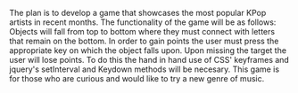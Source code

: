 The plan is to develop a game that showcases the most popular KPop
artists in recent months. The functionality of the game will be as follows:
Objects will fall from top to bottom where they must connect with letters
that remain on the bottom. In order to gain points the user must press
the appropriate key on which the object falls upon. Upon missing the 
target the user will lose points. To do this the hand in hand use of 
CSS' keyframes and jquery's setInterval and Keydown methods will be
necesary. 
This game is for those who are curious and would like to try a new 
genre of music. 
